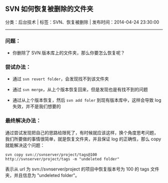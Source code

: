 ## SVN 如何恢复被删除的文件夹

分类：后台技术 | 标签：SVN、恢复被删除 | 发布时间：2014-04-24 23:30:00

___

### 问题：

* 你删除了 SVN 版本库上的文件夹，那么你要怎么恢复呢？

### 尝试办法：

* 通过 ```svn revert folder```，会发现找不到该文件夹

* 通过 ```svn merge```，从上个版本恢复回来，但是发现也是有找不到的问题

* 通过从上个版本恢复，然后 ```svn add foler``` 到现有版本库中，这样会导致 log 失效，并不是我们想要的

### 最终解决办法：

通过尝试发现把自己的思路给限死了，有时候就应该这样，换个角度思考问题，
我们所要做的事情很简单，就是恢复文件夹，并且保证 log 的正确性，那么 copy 就能解决这个问题：

```
svn copy svn://svnserver/project/tags@100 http://svnserver/project/tags -m "undeleted folder"
```

表示从 url 为 svn://svnserver/project 的项目中恢复版本号为 100 的 tags 文件夹，并且信息为 "undeleted folder"。